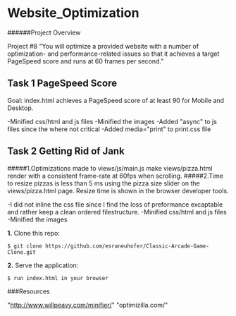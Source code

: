 # Website_Optimization

######Project Overview

Project #8
"You will optimize a provided website with a number of optimization- and performance-related issues so that it achieves a target PageSpeed score and runs at 60 frames per second."

## Task 1 PageSpeed Score
Goal: index.html achieves a PageSpeed score of at least 90 for Mobile and Desktop.

-Minified css/html and js files
-Minified the images
-Added "async" to js files since the where not critical
-Added media="print" to print.css file

## Task 2 Getting Rid of Jank
#####1.Optimizations made to views/js/main.js make views/pizza.html render with a consistent frame-rate at 60fps when scrolling.
#####2.Time to resize pizzas is less than 5 ms using the pizza size slider on the views/pizza.html page. Resize time is shown in the
browser developer tools.

-I did not inline the css file since I find the loss of preformance excaptable and rather keep a clean ordered filestructure. 
-Minified css/html and js files
-Minified the images  

**1.** Clone this repo:

```
$ git clone https://github.com/esraneuhofer/Classic-Arcade-Game-Clone.git
````

**2.** Serve the application:

```
$ run index.html in your browser
```

###Resources

"http://www.willpeavy.com/minifier/"
"optimizilla.com/"
